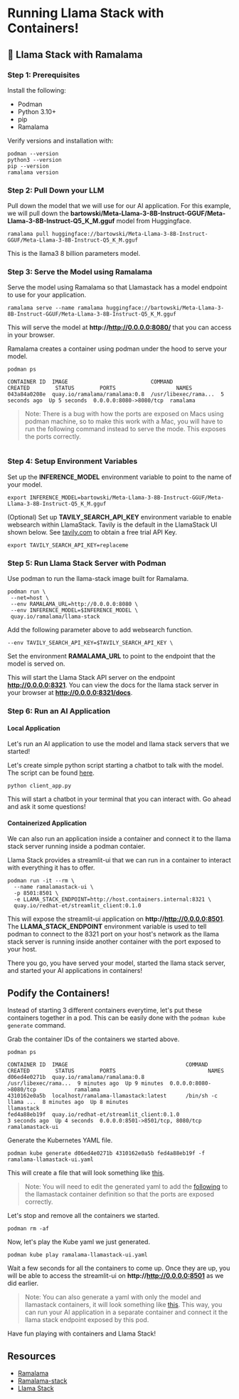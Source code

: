 # Running Llama Stack with Containers!

## :memo: Llama Stack with Ramalama

### Step 1: Prerequisites

Install the following:

- Podman
- Python 3.10+
- pip
- Ramalama

Verify versions and installation with:
```
podman --version
python3 --version
pip --version
ramalama version
```

### Step 2: Pull Down your LLM

Pull down the model that we will use for our AI application. For this example, we will pull down the **bartowski/Meta-Llama-3-8B-Instruct-GGUF/Meta-Llama-3-8B-Instruct-Q5_K_M.gguf** model from Huggingface.

```
ramalama pull huggingface://bartowski/Meta-Llama-3-8B-Instruct-GGUF/Meta-Llama-3-8B-Instruct-Q5_K_M.gguf
```

This is the llama3 8 billion parameters model.

### Step 3: Serve the Model using Ramalama

Serve the model using Ramalama so that Llamastack has a model endpoint to use for your application.

```
ramalama serve --name ramalama huggingface://bartowski/Meta-Llama-3-8B-Instruct-GGUF/Meta-Llama-3-8B-Instruct-Q5_K_M.gguf
```

This will serve the model at **http://http://0.0.0.0:8080/** that you can access in your browser.

Ramalama creates a container using podman under the hood to serve your model.
```
podman ps

CONTAINER ID  IMAGE                          COMMAND               CREATED        STATUS        PORTS                   NAMES
043a84a0208e  quay.io/ramalama/ramalama:0.8  /usr/libexec/rama...  5 seconds ago  Up 5 seconds  0.0.0.0:8080->8080/tcp  ramalama
```

> Note: There is a bug with how the ports are exposed on Macs using podman machine, so to make this work with  a Mac, you will have to run the following command instead to serve the mode. This exposes the ports correctly.
```

```

### Step 4: Setup Environment Variables

Set up the **INFERENCE_MODEL** environment variable to point to the name of your model.
```
export INFERENCE_MODEL=bartowski/Meta-Llama-3-8B-Instruct-GGUF/Meta-Llama-3-8B-Instruct-Q5_K_M.gguf
```

(Optional) Set up **TAVILY_SEARCH_API_KEY** environment variable to enable websearch within LlamaStack.
Tavily is the default in the LlamaStack UI shown below. See [tavily.com](https://www.tavily.com/) to obtain a free trial API Key.
```
export TAVILY_SEARCH_API_KEY=replaceme
```

### Step 5: Run Llama Stack Server with Podman

Use podman to run the llama-stack image built for Ramalama.
```
podman run \
 --net=host \
 --env RAMALAMA_URL=http://0.0.0.0:8080 \
 --env INFERENCE_MODEL=$INFERENCE_MODEL \
 quay.io/ramalama/llama-stack
```

Add the following parameter above to add websearch function.
```
--env TAVILY_SEARCH_API_KEY=$TAVILY_SEARCH_API_KEY \
```

Set the environment **RAMALAMA_URL** to point to the endpoint that the model is served on.

This will start the Llama Stack API server on the endpoint **http://0.0.0.0:8321**. You can view the docs for the llama stack server in your browser at **http://0.0.0.0:8321/docs**.

### Step 6: Run an AI Application

#### Local Application

Let's run an AI application to use the model and llama stack servers that we started!

Let's create simple python script starting a chatbot to talk with the model. The script can be found [here](https://github.com/umohnani8/Demos/blob/master/llamastack/client_app.py).

```
python client_app.py
```

This will start a chatbot in your terminal that you can interact with. Go ahead and ask it some questions!

#### Containerized Application

We can also run an application inside a container and connect it to the llama stack server running inside a podman contaier.

Llama Stack provides a streamlit-ui that we can run in a container to interact with everything it has to offer.

```
podman run -it --rm \
  --name ramalamastack-ui \
  -p 8501:8501 \
  -e LLAMA_STACK_ENDPOINT=http://host.containers.internal:8321 \
  quay.io/redhat-et/streamlit_client:0.1.0
```

This will expose the streamlit-ui application on **http://http://0.0.0.0:8501**.
The **LLAMA_STACK_ENDPOINT** environment variable is used to tell  podman to connect to the 8321 port on your host's network as the llama stack server is running inside another container with the port exposed to your host.

There you go, you have served your model, started the llama stack server, and started your AI applications in containers!

## Podify the Containers!

Instead of starting 3 different containers everytime, let's put these containers together in a pod. This can be easily done with the `podman kube generate` command.

Grab the container IDs of the containers we started above.
```
podman ps

CONTAINER ID  IMAGE                                     COMMAND               CREATED        STATUS        PORTS                             NAMES
d06ed4e0271b  quay.io/ramalama/ramalama:0.8             /usr/libexec/rama...  9 minutes ago  Up 9 minutes  0.0.0.0:8080->8080/tcp            ramalama
4310162e0a5b  localhost/ramalama-llamastack:latest      /bin/sh -c llama ...  8 minutes ago  Up 8 minutes                                    llamastack
fed4a88eb19f  quay.io/redhat-et/streamlit_client:0.1.0                        3 seconds ago  Up 4 seconds  0.0.0.0:8501->8501/tcp, 8080/tcp  ramalamastack-ui
```

Generate the Kubernetes YAML file.
```
podman kube generate d06ed4e0271b 4310162e0a5b fed4a88eb19f -f ramalama-llamastack-ui.yaml
```

This will create a file that will look something like [this](https://github.com/umohnani8/Demos/blob/master/llamastack/ramalama-llamastack-ui.yaml).

> Note: You will need to edit the generated yaml to add the [following](https://github.com/umohnani8/Demos/blob/master/llamastack/ramalama-llamastack-ui.yaml#L83-L85) to the llamastack container definition so that the ports are exposed correctly.

Let's stop and remove all the containers we started.
```
podman rm -af
```

Now, let's play the Kube yaml we just generated.
```
podman kube play ramalama-llamastack-ui.yaml
```

Wait a few seconds for all the containers to come up. Once they are up, you will be able to access the streamlit-ui on **http://http://0.0.0.0:8501** as we did earlier.

> Note: You can also generate a yaml with only the model and llamastack containers, it will look something like [this](https://github.com/umohnani8/Demos/blob/master/llamastack/ramalama-llamastack.yaml). This way, you can run your AI application in a separate container and connect it the llama stack endpoint exposed by this pod.

Have fun playing with containers and Llama Stack!

## Resources

- [Ramalama](https://github.com/containers/ramalama)
- [Ramalama-stack](https://github.com/containers/ramalama-stack)
- [Llama Stack](https://github.com/meta-llama/llama-stack)

